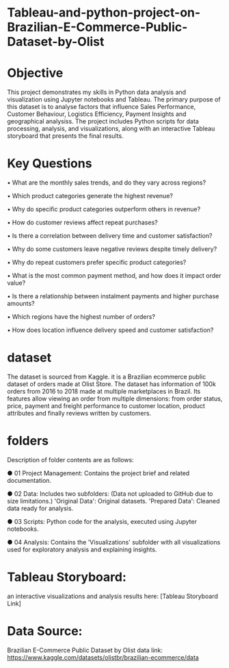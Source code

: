 # Tableau-and-python-project-on-Brazilian-E-Commerce-Public-Dataset-by-Olist
# Objective
This project demonstrates my skills in Python data analysis and visualization using Jupyter notebooks and Tableau.
The primary purpose of this dataset is to analyse factors that influence  Sales Performance, Customer Behaviour, Logistics Efficiency, Payment Insights and geographical analysiss.
The project includes Python scripts for data processing, analysis, and visualizations, along with an interactive Tableau storyboard that presents the final results.

# Key Questions
•  What are the monthly sales trends, and do they vary across regions? 

•  Which product categories generate the highest revenue? 

•  Why do specific product categories outperform others in revenue? 

•  How do customer reviews affect repeat purchases? 

•  Is there a correlation between delivery time and customer satisfaction? 

•  Why do some customers leave negative reviews despite timely delivery? 

•  Why do repeat customers prefer specific product categories? 

• What is the most common payment method, and how does it impact order value? 

• Is there a relationship between instalment payments and higher purchase amounts? 

• Which regions have the highest number of orders? 

• How does location influence delivery speed and customer satisfaction? 

# dataset
 The dataset is sourced from Kaggle. it is a Brazilian ecommerce public dataset of orders made at 
Olist Store. The dataset has information of 100k orders from 2016 to 2018 made at multiple 
marketplaces in Brazil. Its features allow viewing an order from multiple dimensions: from order status, 
price, payment and freight performance to customer location, product attributes and finally reviews 
written by customers.  

# folders
Description of folder contents are as follows:

● 01 Project Management: Contains the project brief and related documentation.

● 02 Data: Includes two subfolders: (Data not uploaded to GitHub due to size limitations.)
'Original Data': Original datasets.
'Prepared Data': Cleaned data ready for analysis.

● 03 Scripts: Python code for the analysis, executed using Jupyter notebooks.

● 04 Analysis: Contains the 'Visualizations' subfolder with all visualizations used for exploratory analysis and explaining insights.

# Tableau Storyboard:
an interactive visualizations and analysis results here: [Tableau Storyboard Link]

# Data Source:

Brazilian E-Commerce Public Dataset by Olist
data link:
https://www.kaggle.com/datasets/olistbr/brazilian-ecommerce/data







